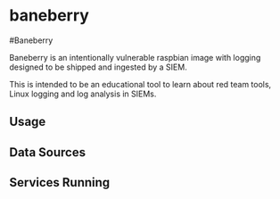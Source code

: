 # baneberry
#Baneberry

Baneberry is an intentionally vulnerable raspbian image with logging designed to be shipped and ingested by a SIEM.

This is intended to be an educational tool to learn about red team tools, Linux logging and log analysis in SIEMs.

## Usage

## Data Sources

## Services Running
